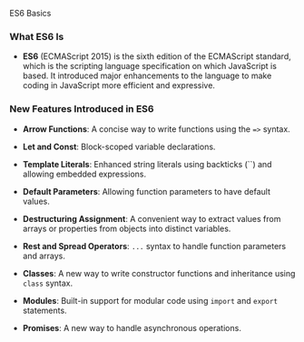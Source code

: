 ES6 Basics
### What ES6 Is
- **ES6** (ECMAScript 2015) is the sixth edition of the ECMAScript standard, which is the scripting language specification on which JavaScript is based. It introduced major enhancements to the language to make coding in JavaScript more efficient and expressive.

### New Features Introduced in ES6
- **Arrow Functions**: A concise way to write functions using the `=>` syntax.
- **Let and Const**: Block-scoped variable declarations.
- **Template Literals**: Enhanced string literals using backticks (``) and allowing embedded expressions.
- **Default Parameters**: Allowing function parameters to have default values.
- **Destructuring Assignment**: A convenient way to extract values from arrays or properties from objects into distinct variables.
- **Rest and Spread Operators**: `...` syntax to handle function parameters and arrays.
- **Classes**: A new way to write constructor functions and inheritance using `class` syntax.
- **Modules**: Built-in support for modular code using `import` and `export` statements.
- **Promises**: A new way to handle asynchronous operations.

  ```
